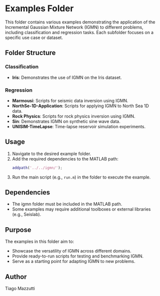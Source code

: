 
 # Examples Folder
 
 This folder contains various examples demonstrating the application of the Incremental Gaussian Mixture Network (IGMN) to different problems, including classification and regression tasks. Each subfolder focuses on a specific use case or dataset.
 
 ## Folder Structure
 
 ### Classification
 - **Iris**: Demonstrates the use of IGMN on the Iris dataset.
 
 ### Regression
 - **Marmousi**: Scripts for seismic data inversion using IGMN.
 - **NorthSe-1D-Application**: Scripts for applying IGMN to North Sea 1D data.
 - **Rock Physics**: Scripts for rock physics inversion using IGMN.
 - **Sin**: Demonstrates IGMN on synthetic sine wave data.
 - **UNISIM-TimeLapse**: Time-lapse reservoir simulation experiments.
 
 ## Usage
 
 1. Navigate to the desired example folder.
 2. Add the required dependencies to the MATLAB path:
    ```matlab
    addpath('../../igmn/');
    ```
 3. Run the main script (e.g., `run.m`) in the folder to execute the example.
 
 
 ## Dependencies
 
 - The igmn folder must be included in the MATLAB path.
 - Some examples may require additional toolboxes or external libraries (e.g., Seislab).
 
 ## Purpose
 
 The examples in this folder aim to:
 
 - Showcase the versatility of IGMN across different domains.
 - Provide ready-to-run scripts for testing and benchmarking IGMN.
 - Serve as a starting point for adapting IGMN to new problems.
 
 ## Author
 Tiago Mazzutti